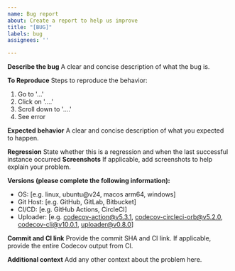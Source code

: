 ```yaml
---
name: Bug report
about: Create a report to help us improve
title: "[BUG]"
labels: bug
assignees: ''

---
```


**Describe the bug**
A clear and concise description of what the bug is.

**To Reproduce**
Steps to reproduce the behavior:
1. Go to '...'
2. Click on '....'
3. Scroll down to '....'
4. See error

**Expected behavior**
A clear and concise description of what you expected to happen.

**Regression**
State whether this is a regression and when the last successful instance occurred
**Screenshots**
If applicable, add screenshots to help explain your problem.

**Versions (please complete the following information):**
 - OS: [e.g. linux, ubuntu@v24, macos arm64, windows]
 - Git Host: [e.g. GitHub, GitLab, Bitbucket]
 - CI/CD: [e.g. GitHub Actions, CircleCI]
 - Uploader: [e.g. codecov-action@v5.3.1, codecov-circleci-orb@v5.2.0, codecov-cli@v10.0.1, uploader@v0.8.0]

**Commit and CI link**
Provide the commit SHA and CI link. If applicable, provide the entire Codecov output from CI.

**Additional context**
Add any other context about the problem here.
